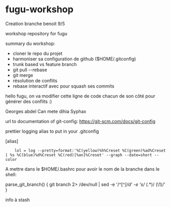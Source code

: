 # fugu-workshop

Creation branche benoit 9/5

workshop repository for fugu


summary du workshop:

- cloner le repo du projet
- harmoniser sa configuration de github ($HOME/.gitconfig)
- trunk based vs feature branch
- git pull --rebase 
- git merge
- résolution de conflits
- rebase interactif avec pour squash ses commits




hello fugu, on va modifier cette ligne de code chacun de son côté pour générer des conflits :)

Georges
abdel
Can
mete
dihia
Syphax

url to documentation of git-config: 
https://git-scm.com/docs/git-config

prettier logging alias to put in your .gitconfig

[alias]

        lol = log --pretty=format:'%C(yellow)%h%Creset %C(green)%ad%Creset | %s %C(blue)%d%Creset %C(red)[%an]%Creset' --graph --date=short --color

A mettre dans le $HOME/.bashrc pour avoir le nom de la branche dans le shell:

parse_git_branch() {
     git branch 2> /dev/null | sed -e '/^[^*]/d' -e 's/* \(.*\)/ (\1)/'
}

info à stash
